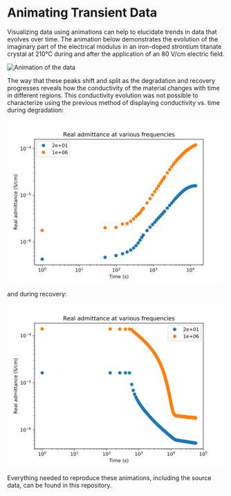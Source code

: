 # Animating Transient Data

Visualizing data using animations can help to elucidate trends in data that
evolves over time. The animation below demonstrates the evolution of the
imaginary part of the electrical modulus in an iron-doped strontium titanate
crystal at 210°C during and after the application of an 80 V/cm electric
field.

![Animation of the data](animation.gif)

The way that these peaks shift and split as the degradation and recovery
progresses reveals how the conductivity of the material changes with time in
different regions. This conductivity evolution was not possible to
characterize using the previous method of displaying conductivity vs. time
during degradation:

![Degradation admittance](degradation_data_Admittance_frequency.svg)

and during recovery:

![Recovery admittance](recovery_data_Admittance_frequency.svg)

Everything needed to reproduce these animations, including the source data,
can be found in this repository.